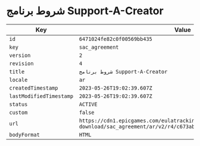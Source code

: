 # شروط برنامج Support-A-Creator

| Key | Value |
| --- | ----- |
| `id` | `6471024fe82c0f00569bb435` |
| `key` | `sac_agreement` |
| `version` | `2` |
| `revision` | `4` |
| `title` | `شروط برنامج Support-A-Creator` |
| `locale` | `ar` |
| `createdTimestamp` | `2023-05-26T19:02:39.607Z` |
| `lastModifiedTimestamp` | `2023-05-26T19:02:39.607Z` |
| `status` | `ACTIVE` |
| `custom` | `false` |
| `url` | `https://cdn1.epicgames.com/eulatracking-download/sac_agreement/ar/v2/r4/c673ab7cf8d86ed7c2f5f761edb40fc8.pdf` |
| `bodyFormat` | `HTML` |
